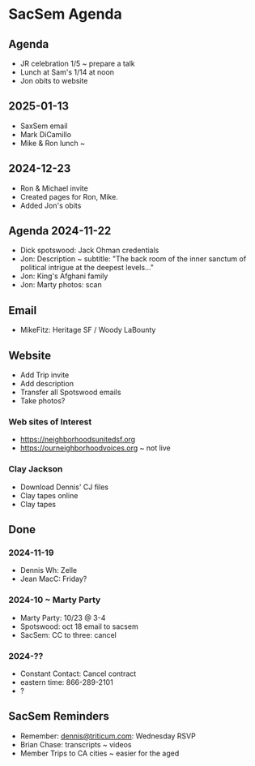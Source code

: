 # SacSem Agenda

## Agenda

* JR celebration 1/5 ~ prepare a talk
* Lunch at Sam's 1/14 at noon
* Jon obits to website

## 2025-01-13

* SaxSem email
* Mark DiCamillo
* Mike & Ron lunch ~


## 2024-12-23

* Ron & Michael invite
* Created pages for Ron, Mike.
* Added Jon's obits

## Agenda 2024-11-22

* Dick spotswood: Jack Ohman credentials
* Jon: Description ~ subtitle: "The back room of the inner sanctum of political intrigue at the deepest levels…"
* Jon: King's Afghani family
* Jon: Marty photos: scan

## Email

* MikeFitz: Heritage SF / Woody LaBounty

## Website

* Add Trip invite
* Add description
* Transfer all Spotswood emails
* Take photos?

### Web sites of Interest

* <a href="https://neighborhoodsunitedsf.org">https://neighborhoodsunitedsf.org</a>
* <a href="https://ourneighborhoodvoices.org">https://ourneighborhoodvoices.org</a> ~ not live

### Clay Jackson

* Download Dennis' CJ files
* Clay tapes online
* Clay tapes

## Done

### 2024-11-19

* Dennis Wh: Zelle
* Jean MacC: Friday?

### 2024-10 ~ Marty Party

* Marty Party: 10/23 @ 3-4
* Spotswood: oct 18 email to sacsem
* SacSem: CC to three: cancel

### 2024-??

* Constant Contact: Cancel contract
* eastern time: 866-289-2101
* ?

## SacSem Reminders

* Remember: dennis@triticum.com: Wednesday RSVP
* Brian Chase: transcripts ~ videos
* Member Trips to CA cities ~ easier for the aged